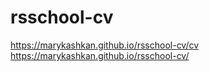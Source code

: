 # rsschool-cv
https://marykashkan.github.io/rsschool-cv/cv
https://marykashkan.github.io/rsschool-cv/